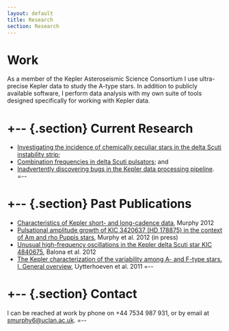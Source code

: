 ```yaml
---
layout: default
title: Research
section: Research
---
```


Work
========

As a member of the Kepler Asteroseismic Science Consortium I use ultra-precise Kepler data to study the A-type stars. In addition to publicly available software, I perform data analysis with my own suite of tools designed specifically for working with Kepler data.

+-- {.section}
Current Research
====
* [Investigating the incidence of chemically peculiar stars in the delta Scuti instability strip](/images/chemical_peculiarity.pdf);
* [Combination frequencies in delta Scuti pulsators](/images/combination_frequencies.pdf); and
* [Inadvertently discovering bugs in the Kepler data processing pipeline](/images/PDC_noise_poster_v2.pdf).
=--

+-- {.section}
Past Publications
==========
* [Characteristics of Kepler short- and long-cadence data](/images/characteristics.pdf), Murphy 2012
* [Pulsational amplitude growth of KIC 3420637 (HD 178875) in the context of Am and rho Puppis stars](/images/kic3429637_v5.pdf), Murphy et al. 2012 (in press)
* [Unusual high-frequency oscillations in the Kepler delta Scuti star KIC 4840675](/images/Balona_et_al_2012.pdf), Balona et al. 2012
* [The Kepler characterization of the variability among A- and F-type stars. I. General overview](/images/Uytterhoeven_et_al_2011.pdf), Uytterhoeven et al. 2011
=--

+-- {.section}
Contact
=======
I can be reached at work by phone on +44 7534 987 931, or by email at [smurphy6@uclan.ac.uk](mailto:smurphy6@uclan.ac.uk).
=--



